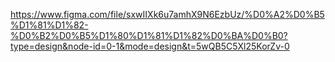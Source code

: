 https://www.figma.com/file/sxwIIXk6u7amhX9N6EzbUz/%D0%A2%D0%B5%D1%81%D1%82-%D0%B2%D0%B5%D1%80%D1%81%D1%82%D0%BA%D0%B0?type=design&node-id=0-1&mode=design&t=5wQB5C5Xl25KorZv-0
